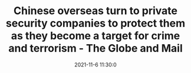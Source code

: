 ---
"title": "Chinese overseas turn to private security companies to protect them as they become a target for crime and terrorism - The Globe and Mail"
"date": "2021-11-6 11:30:0"
"feed_name": "GOOGLENEWSMINING"
"feed_website": "https://news.google.com/search?q=mining%2Bincident&hl=en-US&gl=US&ceid=US:en"
"feed_rss": "https://news.google.com/rss/search?q=mining%2Bincident&hl=en-US&gl=US&ceid=US:en"
"link": "https://www.theglobeandmail.com/world/article-chinese-overseas-turn-to-private-security-companies-to-protect-them-as/"
"source": "{'href': 'https://www.theglobeandmail.com', 'title': 'The Globe and Mail'}"
"file": "_posts/2021-1-1-edb6e53ef2ee3247f0e8dc5a03ab4a85f1a87e38.md"
"accident": "0"
"drilling": "0"
"dead": "0"
"injured": "0"
"arrested": "0"
"place": "unknown place"
"where": "unknown site"
"causes": "unknown"
"place_uri": "unknown place"
---